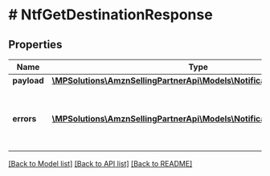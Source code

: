 # # NtfGetDestinationResponse

## Properties

Name | Type | Description | Notes
------------ | ------------- | ------------- | -------------
**payload** | [**\MPSolutions\AmznSellingPartnerApi\Models\Notifications\NtfDestination**](NtfDestination.md) |  | [optional]
**errors** | [**\MPSolutions\AmznSellingPartnerApi\Models\Notifications\NtfError[]**](NtfError.md) | A list of error responses returned when a request is unsuccessful. | [optional]

[[Back to Model list]](../../README.md#models) [[Back to API list]](../../README.md#endpoints) [[Back to README]](../../README.md)
